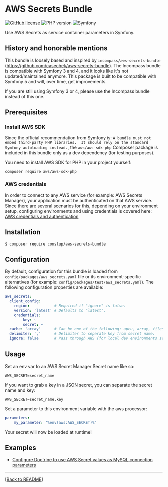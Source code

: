 # AWS Secrets Bundle

[![GitHub license](https://img.shields.io/github/license/constup/aws-secrets-bundle?style=flat-square&color=green)](https://github.com/constup/aws-secrets-bundle/blob/master/LICENSE)
![PHP version](https://img.shields.io/badge/PHP-%5E7.4-blueviolet?style=flat-square)
![Symfony](https://img.shields.io/badge/Symfony-%5E5.3-blueviolet?style=flat-square)

Use AWS Secrets as service container parameters in Symfony.

## History and honorable mentions

This bundle is loosely based and inspired by `incompass/aws-secrets-bundle` (https://github.com/casechek/aws-secrets-bundle). 
The Incompass bundle is compatible with Symfony 3 and 4, and it looks like it's not updated/maintained anymore. This 
package is built to be compatible with Symfony 5 and will, over time, get improvements.

If you are still using Symfony 3 or 4, please use the Incompass bundle instead of this one.

## Prerequisites

### Install AWS SDK

Since the official recommendation from Symfony is: `A bundle must not embed third-party PHP libraries. 
It should rely on the standard Symfony autoloading instead.`, the `aws/aws-sdk-php` Composer package is included in this 
bundle only as a dev dependency (for testing purposes).

You need to install AWS SDK for PHP in your project yourself:

```shell
composer require aws/aws-sdk-php
```

### AWS credentials

In order to connect to any AWS service (for example: AWS Secrets Manager), your application must be authenticated on 
that AWS service. Since there are several scenarios for this, depending on your environment setup, configuring 
environments and using credentials is covered here: [AWS credentials and authentication](./doc/aws_credentials.md)

## Installation

    $ composer require constup/aws-secrets-bundle

## Configuration

By default, configuration for this bundle is loaded from `config/packages/aws_secrets.yaml` file or its 
environment-specific alternatives (for example: `config/packages/test/aws_secrets.yaml`). The following configuration
properties are available:

```yaml
aws_secrets:
  client_config:
    region:           # Required if "ignore" is false.
    version: 'latest' # Defaults to "latest".
    credentials: 
        key: ~
        secret: ~
  cache: 'array'      # Can be one of the following: apcu, array, filesystem. Default is array.
  delimiter: ','      # Delimiter to separate key from secret name.
  ignore: false       # Pass through AWS (for local dev environments set to "true").
```

## Usage

Set an env var to an AWS Secret Manager Secret name like so:

    AWS_SECRET=secret_name

If you want to grab a key in a JSON secret, you can separate the secret name and key:

    AWS_SECRET=secret_name,key
    
Set a parameter to this environment variable with the aws processor:

```yaml
parameters:
    my_parameter: '%env(aws:AWS_SECRET)%'
```

Your secret will now be loaded at runtime!

## Examples

* [Configure Doctrine to use AWS Secret values as MySQL connection parameters](./doc/sample_doctrine_mysql_connection.md)

---
[[Back to README](../README.md)]
